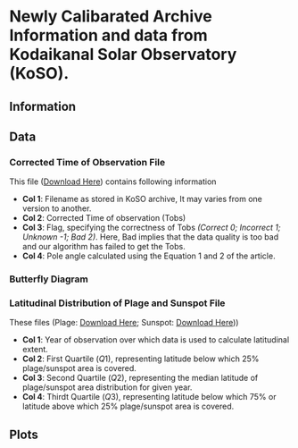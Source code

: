# Newly Calibarated Archive Information and data from Kodaikanal Solar Observatory (KoSO).

## Information

## Data
### Corrected Time of Observation File
This file ([Download Here]((data/KoSO_Cak_corrected_Tobs_v1.0.csv))) contains following information
- **Col 1**: Filename as stored in KoSO archive, It may varies from one version to another.
- **Col 2**: Corrected Time of observation (Tobs)
- **Col 3**: Flag, specifying the correctness of Tobs _(Correct 0; Incorrect 1; Unknown -1; Bad 2)_. Here, Bad implies that the data quality is too bad and our algorithm has failed to get the Tobs.
- **Col 4**: Pole angle calculated using the Equation 1 and 2 of the article.

### Butterfly Diagram

### Latitudinal Distribution of Plage and Sunspot File
These files (Plage: [Download Here](data/KoSO_CaK_plage_latitudinal_quantiles.csv); Sunspot: [Download Here](data/KoSO_WL_sunspot_latitudinal_quantiles.csv)))
- **Col 1**: Year of observation over which data is used to calculate latitudinal extent.
- **Col 2**: First Quartile ($Q1$), representing latitude below which 25% plage/sunspot area is covered.  
- **Col 3**: Second Quartile ($Q2$), representing the median latitude of plage/sunspot area distribution for given year. 
- **Col 4**: Thirdt Quartile ($Q3$), representing latitude below which 75% or latitude above which 25% plage/sunspot area is covered.

## Plots
